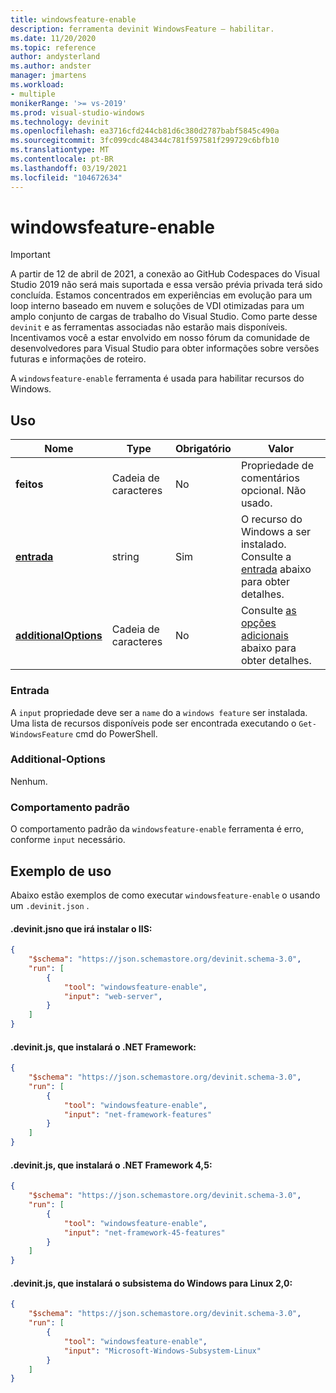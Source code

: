 ```yaml
---
title: windowsfeature-enable
description: ferramenta devinit WindowsFeature – habilitar.
ms.date: 11/20/2020
ms.topic: reference
author: andysterland
ms.author: andster
manager: jmartens
ms.workload:
- multiple
monikerRange: '>= vs-2019'
ms.prod: visual-studio-windows
ms.technology: devinit
ms.openlocfilehash: ea3716cfd244cb81d6c380d2787babf5845c490a
ms.sourcegitcommit: 3fc099cdc484344c781f597581f299729c6bfb10
ms.translationtype: MT
ms.contentlocale: pt-BR
ms.lasthandoff: 03/19/2021
ms.locfileid: "104672634"
---
```

# <a name="windowsfeature-enable"></a>windowsfeature-enable

> [!IMPORTANT]
> A partir de 12 de abril de 2021, a conexão ao GitHub Codespaces do Visual Studio 2019 não será mais suportada e essa versão prévia privada terá sido concluída. Estamos concentrados em experiências em evolução para um loop interno baseado em nuvem e soluções de VDI otimizadas para um amplo conjunto de cargas de trabalho do Visual Studio. Como parte desse `devinit` e as ferramentas associadas não estarão mais disponíveis. Incentivamos você a estar envolvido em nosso fórum da comunidade de desenvolvedores para Visual Studio para obter informações sobre versões futuras e informações de roteiro.

A `windowsfeature-enable` ferramenta é usada para habilitar recursos do Windows.

## <a name="usage"></a>Uso

| Nome                                             | Type   | Obrigatório | Valor                                                                    |
|--------------------------------------------------|--------|----------|--------------------------------------------------------------------------|
| **feitos**                                     | Cadeia de caracteres | No       | Propriedade de comentários opcional. Não usado.                                    |
| [**entrada**](#input)                              | string | Sim      | O recurso do Windows a ser instalado. Consulte a [entrada](#input) abaixo para obter detalhes.   |
| [**additionalOptions**](#additional-options)     | Cadeia de caracteres | No       | Consulte [as opções adicionais](#additional-options) abaixo para obter detalhes.         |

### <a name="input"></a>Entrada

A `input` propriedade deve ser a `name` do a `windows feature` ser instalada. Uma lista de recursos disponíveis pode ser encontrada executando o `Get-WindowsFeature` cmd do PowerShell.

### <a name="additional-options"></a>Additional-Options

Nenhum.

### <a name="default-behavior"></a>Comportamento padrão

O comportamento padrão da `windowsfeature-enable` ferramenta é erro, conforme `input` necessário.

## <a name="example-usage"></a>Exemplo de uso
Abaixo estão exemplos de como executar `windowsfeature-enable` o usando um `.devinit.json` .

#### <a name="devinitjson-that-will-install-iis"></a>.devinit.jsno que irá instalar o IIS:
```json
{
    "$schema": "https://json.schemastore.org/devinit.schema-3.0",
    "run": [
        {
            "tool": "windowsfeature-enable",
            "input": "web-server",
        }
    ]
}
```

#### <a name="devinitjson-that-will-install-the-net-framework"></a>.devinit.js, que instalará o .NET Framework:
```json
{
    "$schema": "https://json.schemastore.org/devinit.schema-3.0",
    "run": [
        {
            "tool": "windowsfeature-enable",
            "input": "net-framework-features"
        }
    ]
}
```

#### <a name="devinitjson-that-will-install-the-net-framework-45"></a>.devinit.js, que instalará o .NET Framework 4,5:
```json
{
    "$schema": "https://json.schemastore.org/devinit.schema-3.0",
    "run": [
        {
            "tool": "windowsfeature-enable",
            "input": "net-framework-45-features"
        }
    ]
}
```

#### <a name="devinitjson-that-will-install-the-windows-subsystem-for-linux-20"></a>.devinit.js, que instalará o subsistema do Windows para Linux 2,0:
```json
{
    "$schema": "https://json.schemastore.org/devinit.schema-3.0",
    "run": [
        {
            "tool": "windowsfeature-enable",
            "input": "Microsoft-Windows-Subsystem-Linux"
        }
    ]
}
```

